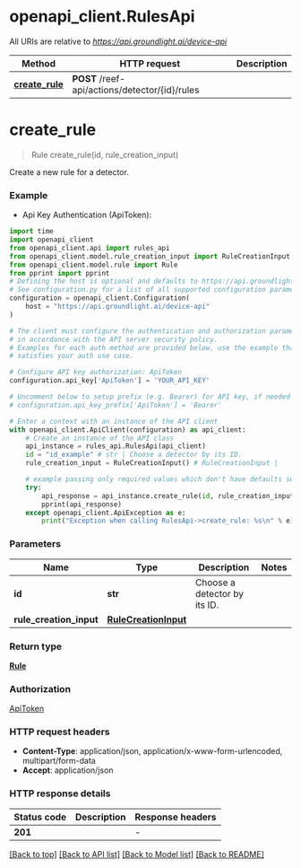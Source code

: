 # openapi_client.RulesApi

All URIs are relative to *https://api.groundlight.ai/device-api*

Method | HTTP request | Description
------------- | ------------- | -------------
[**create_rule**](RulesApi.md#create_rule) | **POST** /reef-api/actions/detector/{id}/rules | 


# **create_rule**
> Rule create_rule(id, rule_creation_input)



Create a new rule for a detector.

### Example

* Api Key Authentication (ApiToken):

```python
import time
import openapi_client
from openapi_client.api import rules_api
from openapi_client.model.rule_creation_input import RuleCreationInput
from openapi_client.model.rule import Rule
from pprint import pprint
# Defining the host is optional and defaults to https://api.groundlight.ai/device-api
# See configuration.py for a list of all supported configuration parameters.
configuration = openapi_client.Configuration(
    host = "https://api.groundlight.ai/device-api"
)

# The client must configure the authentication and authorization parameters
# in accordance with the API server security policy.
# Examples for each auth method are provided below, use the example that
# satisfies your auth use case.

# Configure API key authorization: ApiToken
configuration.api_key['ApiToken'] = 'YOUR_API_KEY'

# Uncomment below to setup prefix (e.g. Bearer) for API key, if needed
# configuration.api_key_prefix['ApiToken'] = 'Bearer'

# Enter a context with an instance of the API client
with openapi_client.ApiClient(configuration) as api_client:
    # Create an instance of the API class
    api_instance = rules_api.RulesApi(api_client)
    id = "id_example" # str | Choose a detector by its ID.
    rule_creation_input = RuleCreationInput() # RuleCreationInput | 

    # example passing only required values which don't have defaults set
    try:
        api_response = api_instance.create_rule(id, rule_creation_input)
        pprint(api_response)
    except openapi_client.ApiException as e:
        print("Exception when calling RulesApi->create_rule: %s\n" % e)
```


### Parameters

Name | Type | Description  | Notes
------------- | ------------- | ------------- | -------------
 **id** | **str**| Choose a detector by its ID. |
 **rule_creation_input** | [**RuleCreationInput**](RuleCreationInput.md)|  |

### Return type

[**Rule**](Rule.md)

### Authorization

[ApiToken](../README.md#ApiToken)

### HTTP request headers

 - **Content-Type**: application/json, application/x-www-form-urlencoded, multipart/form-data
 - **Accept**: application/json


### HTTP response details

| Status code | Description | Response headers |
|-------------|-------------|------------------|
**201** |  |  -  |

[[Back to top]](#) [[Back to API list]](../README.md#documentation-for-api-endpoints) [[Back to Model list]](../README.md#documentation-for-models) [[Back to README]](../README.md)


